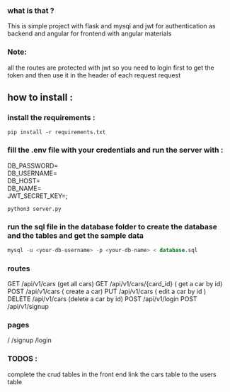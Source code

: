 

### what is that ?
This is simple project with flask and mysql and jwt for authentication as  backend and angular for frontend with angular materials 
### Note:
all the routes are protected with jwt so you need to login first to get the token and then use it in the header of each request request

## how to install :
### install the requirements :
```
pip install -r requirements.txt
```

### fill the .env file with your credentials and run the server with :
DB_PASSWORD=<your-db-password></br>
DB_USERNAME=<your-db-username></br>
DB_HOST=<your-db-host></br>
DB_NAME=<your-db-name></br>
JWT_SECRET_KEY=<your-jwt-secret-key>;

```
python3 server.py
```

### run the sql file in the database folder to create the database and the tables and get the sample data
```sql
mysql -u <your-db-username> -p <your-db-name> < database.sql
```


### routes 

GET /api/v1/cars (get all cars)
GET /api/v1/cars/{card_id} ( get a car by id)
POST /api/v1/cars ( create a car)
PUT /api/v1/cars ( edit a car by id )
DELETE /api/v1/cars (delete a car by id)
POST /api/v1/login
POST /api/v1/signup


### pages 
/
/signup
/login



### TODOS :
complete the crud tables in the front end
link the cars table to the users table


